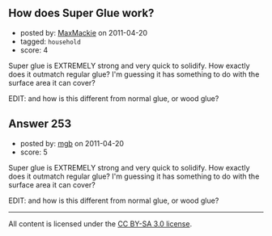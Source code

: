 ## How does Super Glue work?

- posted by: [MaxMackie](https://stackexchange.com/users/-1/16-maxmackie) on 2011-04-20
- tagged: `household`
- score: 4

Super glue is EXTREMELY strong and very quick to solidify. How exactly does it outmatch regular glue? I'm guessing it has something to do with the surface area it can cover?

EDIT: and how is this different from normal glue, or wood glue?


## Answer 253

- posted by: [mgb](https://stackexchange.com/users/-1/15-mgb) on 2011-04-20
- score: 5

Super glue is EXTREMELY strong and very quick to solidify. How exactly does it outmatch regular glue? I'm guessing it has something to do with the surface area it can cover?

EDIT: and how is this different from normal glue, or wood glue?



---

All content is licensed under the [CC BY-SA 3.0 license](https://creativecommons.org/licenses/by-sa/3.0/).
